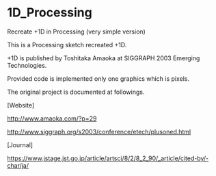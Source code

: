 1D_Processing
=============

Recreate +1D in Processing (very simple version)

This is a Processing sketch recreated +1D.

+1D is published by Toshitaka Amaoka at SIGGRAPH 2003 Emerging Technologies.

Provided code is implemented only one graphics which is pixels.

The original project is documented at followings.

[Website]

http://www.amaoka.com/?p=29

http://www.siggraph.org/s2003/conference/etech/plusoned.html

[Journal]

https://www.jstage.jst.go.jp/article/artsci/8/2/8_2_90/_article/cited-by/-char/ja/
